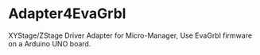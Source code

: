 Adapter4EvaGrbl
===============

XYStage/ZStage Driver Adapter for Micro-Manager, Use EvaGrbl firmware on a Arduino UNO board.
